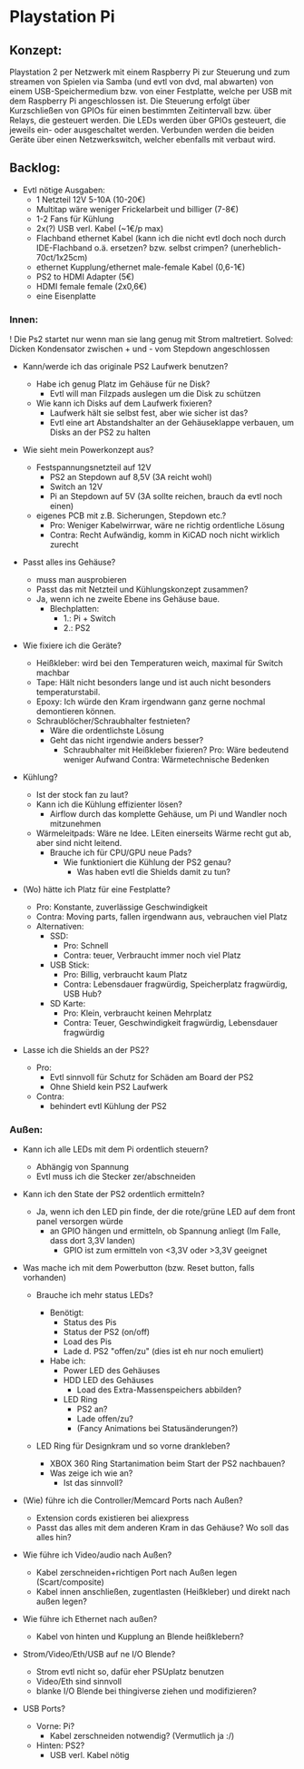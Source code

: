 # Playstation Pi

## Konzept:

Playstation 2 per Netzwerk mit einem Raspberry Pi zur Steuerung und zum streamen von Spielen via Samba (und evtl von dvd, mal abwarten) von einem USB-Speichermedium bzw. von einer Festplatte, welche per USB mit dem Raspberry Pi angeschlossen ist.
Die Steuerung erfolgt über Kurzschließen von GPIOs für einen bestimmten Zeitintervall bzw. über Relays, die gesteuert werden.
Die LEDs werden über GPIOs gesteuert, die jeweils ein- oder ausgeschaltet werden.
Verbunden werden die beiden Geräte über einen Netzwerkswitch, welcher ebenfalls mit verbaut wird.

## Backlog:

- Evtl nötige Ausgaben:
	- 1 Netzteil 12V 5-10A (10-20€)
	- Multitap wäre weniger Frickelarbeit und billiger (7-8€)
	- 1-2 Fans für Kühlung
	- 2x(?) USB verl. Kabel (~1€/p max)
	- Flachband ethernet Kabel (kann ich die nicht evtl doch noch durch IDE-Flachband o.ä. ersetzen? bzw. selbst crimpen? (unerheblich-70ct/1x25cm)
	- ethernet Kupplung/ethernet male-female Kabel (0,6-1€)
	- PS2 to HDMI Adapter (5€)
	- HDMI female female (2x0,6€)
	- eine Eisenplatte

### Innen:

! Die Ps2 startet nur wenn man sie lang genug mit Strom maltretiert.
	Solved: Dicken Kondensator zwischen + und - vom Stepdown angeschlossen

- Kann/werde ich das originale PS2 Laufwerk benutzen?
	- Habe ich genug Platz im Gehäuse für ne Disk?
		- Evtl will man Filzpads auslegen um die Disk zu schützen
	- Wie kann ich Disks auf dem Laufwerk fixieren?
		- Laufwerk hält sie selbst fest, aber wie sicher ist das?
		- Evtl eine art Abstandshalter an der Gehäuseklappe verbauen, um Disks an der PS2 zu halten

- Wie sieht mein Powerkonzept aus?
	- Festspannungsnetzteil auf 12V
		- PS2 an Stepdown auf 8,5V (3A reicht wohl)
		- Switch an 12V
		- Pi an Stepdown auf 5V (3A sollte reichen, brauch da evtl noch einen)
	- eigenes PCB mit z.B. Sicherungen, Stepdown etc.?
		- Pro: Weniger Kabelwirrwar, wäre ne richtig ordentliche Lösung
		- Contra: Recht Aufwändig, komm in KiCAD noch nicht wirklich zurecht

- Passt alles ins Gehäuse?
	- muss man ausprobieren
	- Passt das mit Netzteil und Kühlungskonzept zusammen?
	- Ja, wenn ich ne zweite Ebene ins Gehäuse baue.
		- Blechplatten:
			- 1.: Pi + Switch
			- 2.: PS2

- Wie fixiere ich die Geräte?	
	- Heißkleber: wird bei den Temperaturen weich, maximal für Switch machbar
	- Tape: Hält nicht besonders lange und ist auch nicht besonders temperaturstabil.
	- Epoxy: Ich würde den Kram irgendwann ganz gerne nochmal demontieren können.
	- Schraublöcher/Schraubhalter festnieten?
		- Wäre die ordentlichste Lösung
		- Geht das nicht irgendwie anders besser?
			- Schraubhalter mit Heißkleber fixieren?
				Pro: Wäre bedeutend weniger Aufwand
				Contra: Wärmetechnische Bedenken


- Kühlung?
	- Ist der stock fan zu laut?
	- Kann ich die Kühlung effizienter lösen?
		- Airflow durch das komplette Gehäuse, um Pi und Wandler noch mitzunehmen
	- Wärmeleitpads: Wäre ne Idee. LEiten einerseits Wärme recht gut ab, aber sind nicht leitend.
		- Brauche ich für CPU/GPU neue Pads?
			- Wie funktioniert die Kühlung der PS2 genau?
				-  Was haben evtl die Shields damit zu tun?


- (Wo) hätte ich Platz für eine Festplatte?
	- Pro: Konstante, zuverlässige Geschwindigkeit
	- Contra: Moving parts, fallen irgendwann aus, vebrauchen viel Platz
	- Alternativen:
		- SSD:
			- Pro: Schnell
			- Contra: teuer, Verbraucht immer noch viel Platz
		- USB Stick:
			- Pro: Billig, verbraucht kaum Platz
			- Contra: Lebensdauer fragwürdig, Speicherplatz fragwürdig, USB Hub?
		- SD Karte:
			- Pro: Klein, verbraucht keinen Mehrplatz
			- Contra: Teuer, Geschwindigkeit fragwürdig, Lebensdauer fragwürdig

- Lasse ich die Shields an der PS2?
	- Pro:
		- Evtl sinnvoll für Schutz for Schäden am Board der PS2
		- Ohne Shield kein PS2 Laufwerk
	- Contra:
		- behindert evtl Kühlung der PS2	


### Außen:

- Kann ich alle LEDs mit dem Pi ordentlich steuern?
	- Abhängig von Spannung
	- Evtl muss ich die Stecker zer/abschneiden

- Kann ich den State der PS2 ordentlich ermitteln?
	- Ja, wenn ich den LED pin finde, der die rote/grüne LED auf dem front panel versorgen würde
		- an GPIO hängen und ermitteln, ob Spannung anliegt (Im Falle, dass dort 3,3V landen)
			- GPIO ist zum ermitteln von <3,3V oder >3,3V geeignet

- Was mache ich mit dem Powerbutton (bzw. Reset button, falls vorhanden)
	- Brauche ich mehr status LEDs?
		- Benötigt:
			- Status des Pis
			- Status der PS2 (on/off)
			- Load des Pis
			- Lade d. PS2  "offen/zu" (dies ist eh nur noch emuliert)
		- Habe ich:
			- Power LED des Gehäuses
			- HDD LED des Gehäuses
				- Load des Extra-Massenspeichers abbilden?
			- LED Ring
				- PS2 an?
				- Lade offen/zu?
				- (Fancy Animations bei Statusänderungen?)

	- LED Ring für Designkram und so vorne drankleben?
		- XBOX 360 Ring Startanimation beim Start der PS2 nachbauen?
		- Was zeige ich wie an?
			- Ist das sinnvoll?

- (Wie) führe ich die Controller/Memcard Ports nach Außen?
	- Extension cords existieren bei aliexpress
	- Passt das alles mit dem anderen Kram in das Gehäuse? Wo soll das alles hin?

- Wie führe ich Video/audio nach Außen?
	- Kabel zerschneiden+richtigen Port nach Außen legen (Scart/composite)
	- Kabel innen anschließen, zugentlasten (Heißkleber) und direkt nach außen legen?

- Wie führe ich Ethernet nach außen?
	- Kabel von hinten und Kupplung an Blende heißklebern?

- Strom/Video/Eth/USB auf ne I/O Blende?
	- Strom evtl nicht so, dafür eher PSUplatz benutzen
	- Video/Eth sind sinnvoll
	- blanke I/O Blende bei thingiverse ziehen und modifizieren?

- USB Ports?
	- Vorne: Pi?
		- Kabel zerschneiden notwendig? (Vermutlich ja :/)
	- Hinten: PS2?
		- USB verl. Kabel nötig
